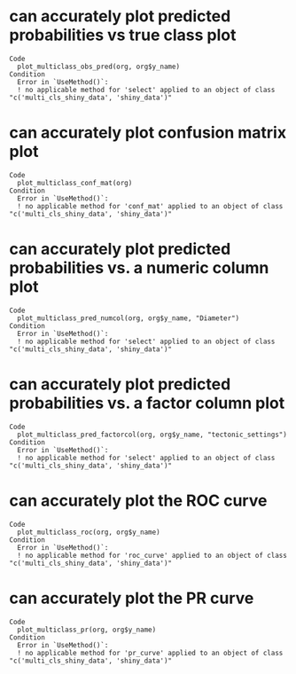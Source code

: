 # can accurately plot predicted probabilities vs true class plot

    Code
      plot_multiclass_obs_pred(org, org$y_name)
    Condition
      Error in `UseMethod()`:
      ! no applicable method for 'select' applied to an object of class "c('multi_cls_shiny_data', 'shiny_data')"

# can accurately plot confusion matrix plot

    Code
      plot_multiclass_conf_mat(org)
    Condition
      Error in `UseMethod()`:
      ! no applicable method for 'conf_mat' applied to an object of class "c('multi_cls_shiny_data', 'shiny_data')"

# can accurately plot predicted probabilities vs. a numeric column plot

    Code
      plot_multiclass_pred_numcol(org, org$y_name, "Diameter")
    Condition
      Error in `UseMethod()`:
      ! no applicable method for 'select' applied to an object of class "c('multi_cls_shiny_data', 'shiny_data')"

# can accurately plot predicted probabilities vs. a factor column plot

    Code
      plot_multiclass_pred_factorcol(org, org$y_name, "tectonic_settings")
    Condition
      Error in `UseMethod()`:
      ! no applicable method for 'select' applied to an object of class "c('multi_cls_shiny_data', 'shiny_data')"

# can accurately plot the ROC curve

    Code
      plot_multiclass_roc(org, org$y_name)
    Condition
      Error in `UseMethod()`:
      ! no applicable method for 'roc_curve' applied to an object of class "c('multi_cls_shiny_data', 'shiny_data')"

# can accurately plot the PR curve

    Code
      plot_multiclass_pr(org, org$y_name)
    Condition
      Error in `UseMethod()`:
      ! no applicable method for 'pr_curve' applied to an object of class "c('multi_cls_shiny_data', 'shiny_data')"

